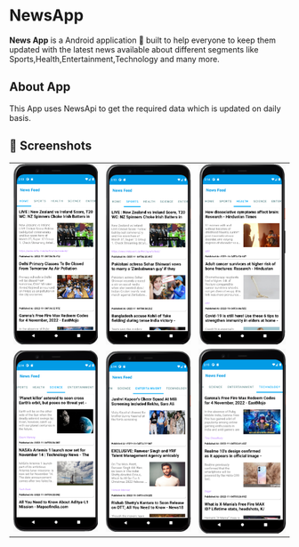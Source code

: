 # NewsApp

**News App** is a Android application 📱 built to help everyone to keep them updated with the latest news available about different segments like Sports,Health,Entertainment,Technology and many more.

## About App
This App uses NewsApi to get the required data which is updated on daily basis.

  ## 📸 Screenshots

||||
|:----------------------------------------:|:-----------------------------------------:|:-----------------------------------------: |
| ![](media/home.png) | ![](media/sports.png) | ![](media/health.png) |
| ![](media/science.png) | ![](media/entertainment.png) | ![](media/technology.png) |
